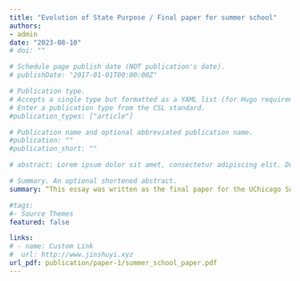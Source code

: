 ```yaml
---
title: "Evolution of State Purpose / Final paper for summer school"
authors:
- admin
date: "2023-08-10"
# doi: ""

# Schedule page publish date (NOT publication's date).
# publishDate: "2017-01-01T00:00:00Z"

# Publication type.
# Accepts a single type but formatted as a YAML list (for Hugo requirements).
# Enter a publication type from the CSL standard.
#publication_types: ["article"]

# Publication name and optional abbreviated publication name.
#publication: ""
#publication_short: ""

# abstract: Lorem ipsum dolor sit amet, consectetur adipiscing elit. Duis posuere tellus ac convallis placerat. Proin tincidunt magna sed ex sollicitudin condimentum. Sed ac faucibus dolor, scelerisque sollicitudin nisi. Cras purus urna, suscipit quis sapien eu, pulvinar tempor diam. Quisque risus orci, mollis id ante sit amet, gravida egestas nisl. Sed ac tempus magna. Proin in dui enim. Donec condimentum, sem id dapibus fringilla, tellus enim condimentum arcu, nec volutpat est felis vel metus. Vestibulum sit amet erat at nulla eleifend gravida.

# Summary. An optional shortened abstract.
summary: “This essay was written as the final paper for the UChicago Summer Session course， The State: Its Origins, Justification(s), and Destiny， taught by Primary Instructor Joseph Cloward. ”

#tags:
#- Source Themes
featured: false

links:
# - name: Custom Link
#  url: http://www.jinshuyi.xyz
url_pdf: publication/paper-1/summer_school_paper.pdf
---
```



